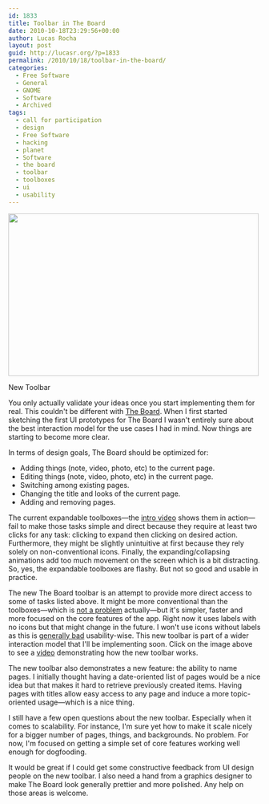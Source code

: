 ```yaml
---
id: 1833
title: Toolbar in The Board
date: 2010-10-18T23:29:56+00:00
author: Lucas Rocha
layout: post
guid: http://lucasr.org/?p=1833
permalink: /2010/10/18/toolbar-in-the-board/
categories:
  - Free Software
  - General
  - GNOME
  - Software
  - Archived
tags:
  - call for participation
  - design
  - Free Software
  - hacking
  - planet
  - Software
  - the board
  - toolbar
  - toolboxes
  - ui
  - usability
---
```

<div id="attachment_1838" style="width: 510px" class="wp-caption alignnone">
  <a href="http://vimeo.com/15969297"><img class="size-full wp-image-1838 " src="http://lucasr.org/wp-content/uploads/2010/10/toolbar.png" width="500" height="324" srcset="http://lucasr.org/wp-content/uploads/2010/10/toolbar-300x194.png 300w, http://lucasr.org/wp-content/uploads/2010/10/toolbar.png 500w" sizes="(max-width: 500px) 100vw, 500px" /></a>
  <p class="wp-caption-text">
    New Toolbar
  </p>
</div>

You only actually validate your ideas once you start implementing them for
real. This couldn't be different with [The
Board](http://live.gnome.org/TheBoardProject). When I first started sketching
the first UI prototypes for The Board I wasn't entirely sure about the best
interaction model for the use cases I had in mind. Now things are starting to
become more clear.

In terms of design goals, The Board should be optimized for:

  * Adding things (note, video, photo, etc) to the current page.
  * Editing things (note, video, photo, etc) in the current page.
  * Switching among existing pages.
  * Changing the title and looks of the current page.
  * Adding and removing pages.

The current expandable toolboxes—the [intro video](http://vimeo.com/13601332)
shows them in action—fail to make those tasks simple and direct because they
require at least two clicks for any task: clicking to expand then clicking on
desired action. Furthermore, they might be slightly unintuitive at first
because they rely solely on non-conventional icons. Finally, the
expanding/collapsing animations add too much movement on the screen which is a
bit distracting. So, yes, the expandable toolboxes are flashy. But not so good
and usable in practice.

The new The Board toolbar is an attempt to provide more direct access to some
of tasks listed above. It might be more conventional than the toolboxes—which
is [not a
problem](http://uxmyths.com/post/712377283/myth-9-design-has-to-be-original)
actually—but it's simpler, faster and more focused on the core features of the
app. Right now it uses labels with no icons but that might change in the
future. I won't use icons without labels as this is [generally
bad](http://uxmyths.com/post/715009009/myth-icons-enhance-usability)
usability-wise. This new toolbar is part of a wider interaction model that I'll
be implementing soon. Click on the image above to see a
[video](http://vimeo.com/15969297) demonstrating how the new toolbar works.

The new toolbar also demonstrates a new feature: the ability to name pages. I
initially thought having a date-oriented list of pages would be a nice idea but
that makes it hard to retrieve previously created items. Having pages with
titles allow easy access to any page and induce a more topic-oriented
usage—which is a nice thing.

I still have a few open questions about the new toolbar. Especially when it
comes to scalability. For instance, I'm sure yet how to make it scale nicely
for a bigger number of pages, things, and backgrounds. No problem. For now, I'm
focused on getting a simple set of core features working well enough for
dogfooding.

It would be great if I could get some constructive feedback from UI design
people on the new toolbar. I also need a hand from a graphics designer to make
The Board look generally prettier and more polished. Any help on those areas is
welcome.
